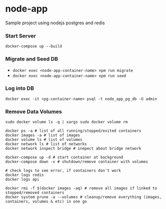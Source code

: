 # node-app
Sample project using nodejs postgres and redis

### Start Server
`docker-compose up --build`

### Migrate and Seed DB
- `docker exec <node-app-container-name> npm run migrate`
- `docker exec <node-app-container-name> npm run seed`

### Log into DB
`docker exec -it <pg-container-name> psql -t node_app_pg_db -U admin`

### Remove Data Volumes
`sudo docker volume ls -q | xargs sudo docker volume rm`

```
docker ps -a # list of all running/stopped/exited containers
docker images -a # list of images
docker volume ls # list of volumes
docker network ls # list of networks
docker network inspect bridge # inepect about bridge network

docker-compose up -d # start container at background
docker-compose down -v # shutdown/remove container with volumes

# check logs to see error, if containers don't work
docker logs redis
docker logs api

docker rmi -f $(docker images -aq) # remove all images if linked to stopped/removed containers
docker system prune -a --volumes # cleanup/remove everything (images, containers, volumes & etc) in one go
```
